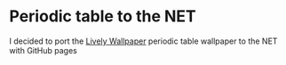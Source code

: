 # Periodic table to the NET
I decided to port the [Lively Wallpaper](https://rocksdanister.github.io/lively/) periodic table wallpaper to the NET with GitHub pages
